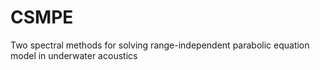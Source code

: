 # CSMPE
Two spectral methods for solving range-independent parabolic equation model in underwater acoustics
